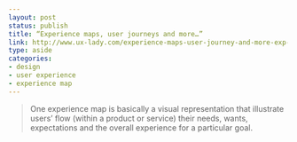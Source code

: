 ```yaml
---
layout: post
status: publish
title: “Experience maps, user journeys and more…”
link: http://www.ux-lady.com/experience-maps-user-journey-and-more-exp-map-layout/
type: aside
categories:
- design
- user experience
- experience map
---
```


> One experience map is basically a visual representation that illustrate users’ flow (within a product or service) their needs, wants, expectations  and the overall experience for a particular goal.
